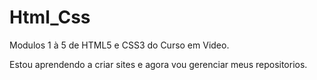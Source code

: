 # Html_Css
 Modulos 1 à 5 de HTML5 e CSS3 do Curso em Video.

Estou aprendendo a criar sites e agora vou gerenciar meus repositorios.  